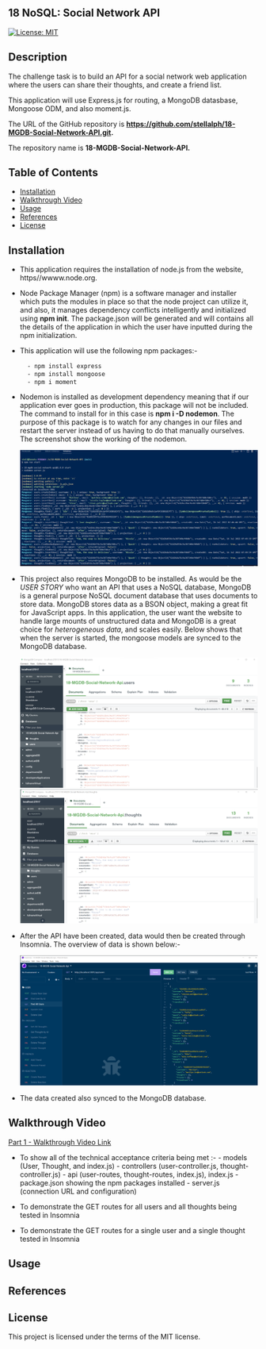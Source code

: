 ## 18 NoSQL: Social Network API

[![License: MIT](https://img.shields.io/badge/License-MIT-yellow.svg)](https://opensource.org/licenses/MIT)

## Description

The challenge task is to build an API for a social network web application where the users can share their thoughts, and create a friend list. 

This application will use Express.js for routing, a MongoDB datasbase, Mongoose ODM, and also moment.js.

The URL of the GitHub repository is **https://github.com/stellalph/18-MGDB-Social-Network-API.git.**
 
The repository name is **18-MGDB-Social-Network-API.**


## Table of Contents

* [Installation](#installation)
* [Walkthrough Video](#walkthrough-video)
* [Usage](#usage)
* [References](#references)
* [License](#license)

## Installation

*   This application requires the installation of node.js from the website, https//wwww.node.org.

*   Node Package Manager (npm) is a software manager and installer which puts the modules in place so that the node project can utilize it, and also, it manages dependency conflicts intelligently and initialized using **npm init**. The package.json will be generated and will contains all the details of the application in which the user have inputted during the npm initialization. 

*  This application will use the following npm packages:-

  
         - npm install express
         - npm install mongoose
         - npm i moment

* Nodemon is installed as development dependency meaning that if our application ever goes in production, this package will not be included. The command to install for in this case is **npm i -D nodemon**. The purpose of this package is to watch for any changes in our files and restart the server instead of us having to do that manually ourselves. The screenshot show the working of the nodemon.

   ![alt text](/assets/npmstart.png)



* This project also requires MongoDB to be installed.   As would be the *USER STORY* who want an API that uses a NoSQL database, MongoDB is a general purpose NoSQL document database that uses documents to store data.  MongoDB stores data as a BSON object, making a great fit for JavaScript apps.  In this application, the user want the website to handle large mounts of unstructured data and MongoDB is a great choice for *heterogeneous data*, and scales easily. Below shows that when the server is started, the mongoose models are synced to the MongoDB database. 

    ![alt text](/assets/MongoDB1.png)
    ![alt text](/assets/MongoDB2.png)

* After the API have been created,  data would then be created through Insomnia.  The overview of data is shown below:-

    ![alt text](/assets/FindallUsers.png)

* The data created also synced to the MongoDB database.

## Walkthrough Video

[Part 1 - Walkthrough Video Link](https://drive.google.com/file/d/18jZNciFgGTbS0WxOzTsNVzdtc8ck7oPk/view)

*   To show all of the technical acceptance criteria being met :-
        -  models (User, Thought, and index.js) 
        -  controllers (user-controller.js, thought-controller.js)
        -  api (user-routes, thought-routes, index.js), index.js
        -  package.json showing the npm packages installed
        -  server.js (connection URL and configuration)

*   To demonstrate the GET routes for all users and all thoughts being tested in Insomnia

*   To demonstrate the GET routes for a single user and a single thought tested in Insomnia



## Usage


## References


## License

This project is licensed under the terms of the MIT license.